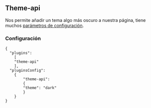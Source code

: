 ## Theme-api
Nos permite añadir un tema algo más oscuro a nuestra página, tiene muchos
[parámetros de configuración](https://www.npmjs.com/package/gitbook-plugin-theme-api?activeTab=readme).

### Configuración
```
{
  "plugins":
    [
    "theme-api"
    ],
  "pluginsConfig":
    {
        "theme-api":
        {
        "theme": "dark"
        }
    }
}
```


